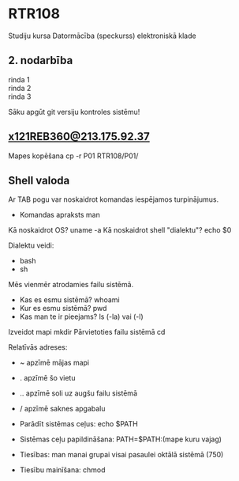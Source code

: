 # RTR108
Studiju kursa Datormācība (speckurss) elektroniskā klade
## 2. nodarbība
rinda 1  
rinda 2  
rinda 3  

Sāku apgūt git versiju kontroles sistēmu!
## x121REB360@213.175.92.37
Mapes kopēšana   cp -r P01 RTR108/P01/
## Shell valoda
Ar TAB pogu var noskaidrot komandas iespējamos turpinājumus.
- Komandas apraksts   man

Kā noskaidrot OS?  uname -a
Kā noskaidrot shell "dialektu"?  echo $0

Dialektu veidi:
- bash
- sh

Mēs vienmēr atrodamies failu sistēmā.
- Kas es esmu sistēmā?  whoami
- Kur es esmu sistēmā?  pwd
- Kas man te ir pieejams?  ls (-la) vai (-l)

Izveidot mapi   mkdir
Pārvietoties failu sistēmā   cd

Relatīvās adreses:
- ~ apzīmē mājas mapi
- . apzīmē šo vietu
- .. apzīmē soli uz augšu failu sistēmā
- / apzīmē saknes apgabalu

- Parādīt sistēmas ceļus:  echo $PATH
- Sistēmas ceļu papildināšana: PATH=$PATH:(mape kuru vajag)

- Tiesības: man   manai grupai  visai pasaulei     oktālā sistēmā  (750) 
- Tiesību mainīšana: chmod
